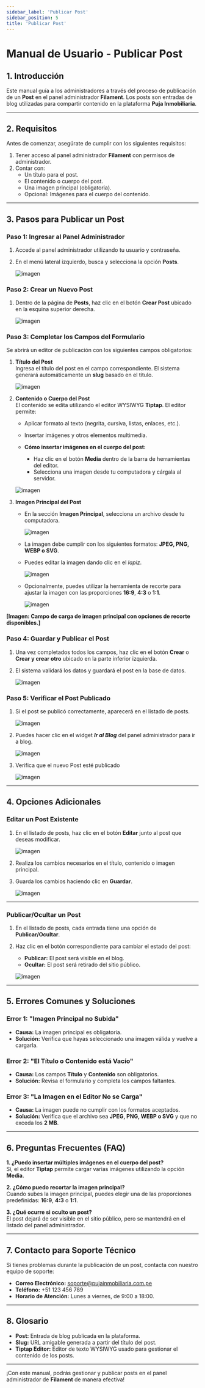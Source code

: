 ```yaml
---
sidebar_label: 'Publicar Post'
sidebar_position: 5
title: 'Publicar Post'
---
```


# Manual de Usuario - Publicar Post

## 1. Introducción
Este manual guía a los administradores a través del proceso de publicación de un **Post** en el panel administrador **Filament**. Los posts son entradas de blog utilizadas para compartir contenido en la plataforma **Puja Inmobiliaria**.

---

## 2. Requisitos
Antes de comenzar, asegúrate de cumplir con los siguientes requisitos:
1. Tener acceso al panel administrador **Filament** con permisos de administrador.
2. Contar con:
   - Un título para el post.
   - El contenido o cuerpo del post.
   - Una imagen principal (obligatoria).
   - Opcional: Imágenes para el cuerpo del contenido.

---

## 3. Pasos para Publicar un Post

### Paso 1: Ingresar al Panel Administrador
1. Accede al panel administrador utilizando tu usuario y contraseña.  
2. En el menú lateral izquierdo, busca y selecciona la opción **Posts**.

   ![imagen](../../static/img/manuales/crear-post/post_1.webp)

### Paso 2: Crear un Nuevo Post
1. Dentro de la página de **Posts**, haz clic en el botón **Crear Post** ubicado en la esquina superior derecha.
   
   ![imagen](../../static/img/manuales/crear-post/post_2.webp)


### Paso 3: Completar los Campos del Formulario
Se abrirá un editor de publicación con los siguientes campos obligatorios:

1. **Título del Post**  
   Ingresa el título del post en el campo correspondiente. El sistema generará automáticamente un **slug** basado en el título.
   
   ![imagen](../../static/img/manuales/crear-post/post_3.webp)

2. **Contenido o Cuerpo del Post**  
   El contenido se edita utilizando el editor WYSIWYG **Tiptap**. El editor permite:
   - Aplicar formato al texto (negrita, cursiva, listas, enlaces, etc.).
   - Insertar imágenes y otros elementos multimedia.

   - **Cómo insertar imágenes en el cuerpo del post:**
      - Haz clic en el botón **Media** dentro de la barra de herramientas del editor.
      - Selecciona una imagen desde tu computadora y cárgala al servidor.

   ![imagen](../../static/img/manuales/crear-post/post_4.webp)

3. **Imagen Principal del Post**  
   - En la sección **Imagen Principal**, selecciona un archivo desde tu computadora.
   
      ![imagen](../../static/img/manuales/crear-post/post_5.webp)

   - La imagen debe cumplir con los siguientes formatos: **JPEG, PNG, WEBP o SVG**.
   - Puedes editar la imagen dando clic en el *lapiz*.

      ![imagen](../../static/img/manuales/crear-post/post_6.webp)

   - Opcionalmente, puedes utilizar la herramienta de recorte para ajustar la imagen con las proporciones **16:9**, **4:3** o **1:1**.

      ![imagen](../../static/img/manuales/crear-post/post_7.webp)


**[Imagen: Campo de carga de imagen principal con opciones de recorte disponibles.]**

### Paso 4: Guardar y Publicar el Post
1. Una vez completados todos los campos, haz clic en el botón **Crear** o **Crear y crear otro** ubicado en la parte inferior izquierda.
2. El sistema validará los datos y guardará el post en la base de datos.

   ![imagen](../../static/img/manuales/crear-post/post_8.webp)

### Paso 5: Verificar el Post Publicado
1. Si el post se publicó correctamente, aparecerá en el listado de posts.

   ![imagen](../../static/img/manuales/crear-post/post_9.webp)

2. Puedes hacer clic en el widget ***Ir al Blog*** del panel administrador para ir a blog.

   ![imagen](../../static/img/manuales/crear-post/post_11.webp)

3. Verifica que el nuevo Post esté publicado

   ![imagen](../../static/img/manuales/crear-post/post_12.webp)


---

## 4. Opciones Adicionales

### Editar un Post Existente
1. En el listado de posts, haz clic en el botón **Editar** junto al post que deseas modificar.

   ![imagen](../../static/img/manuales/crear-post/post_13.webp)

2. Realiza los cambios necesarios en el título, contenido o imagen principal.
3. Guarda los cambios haciendo clic en **Guardar**.

   ![imagen](../../static/img/manuales/crear-post/post_14.webp)

---

### Publicar/Ocultar un Post
1. En el listado de posts, cada entrada tiene una opción de **Publicar/Ocultar**.
2. Haz clic en el botón correspondiente para cambiar el estado del post:
   - **Publicar:** El post será visible en el blog.
   - **Ocultar:** El post será retirado del sitio público.

   ![imagen](../../static/img/manuales/crear-post/post_10.webp)

---

## 5. Errores Comunes y Soluciones

### Error 1: "Imagen Principal no Subida"
- **Causa:** La imagen principal es obligatoria.
- **Solución:** Verifica que hayas seleccionado una imagen válida y vuelve a cargarla.

### Error 2: "El Título o Contenido está Vacío"
- **Causa:** Los campos **Título** y **Contenido** son obligatorios.
- **Solución:** Revisa el formulario y completa los campos faltantes.

### Error 3: "La Imagen en el Editor No se Carga"
- **Causa:** La imagen puede no cumplir con los formatos aceptados.
- **Solución:** Verifica que el archivo sea **JPEG, PNG, WEBP o SVG** y que no exceda los **2 MB**.

---

## 6. Preguntas Frecuentes (FAQ)

**1. ¿Puedo insertar múltiples imágenes en el cuerpo del post?**  
Sí, el editor **Tiptap** permite cargar varias imágenes utilizando la opción **Media**.

**2. ¿Cómo puedo recortar la imagen principal?**  
Cuando subes la imagen principal, puedes elegir una de las proporciones predefinidas: **16:9**, **4:3** o **1:1**.

**3. ¿Qué ocurre si oculto un post?**  
El post dejará de ser visible en el sitio público, pero se mantendrá en el listado del panel administrador.

---

## 7. Contacto para Soporte Técnico
Si tienes problemas durante la publicación de un post, contacta con nuestro equipo de soporte:
- **Correo Electrónico:** soporte@pujainmobiliaria.com.pe  
- **Teléfono:** +51 123 456 789  
- **Horario de Atención:** Lunes a viernes, de 9:00 a 18:00.

---

## 8. Glosario
- **Post:** Entrada de blog publicada en la plataforma.
- **Slug:** URL amigable generada a partir del título del post.
- **Tiptap Editor:** Editor de texto WYSIWYG usado para gestionar el contenido de los posts.

---

¡Con este manual, podrás gestionar y publicar posts en el panel administrador de **Filament** de manera efectiva!
